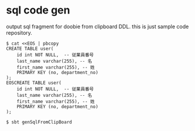 # sql code gen

output sql fragment for doobie from clipboard DDL.
this is just sample code repository.


```
$ cat <<EOS | pbcopy
CREATE TABLE user(
    id int NOT NULL,  -- 従業員番号
    last_name varchar(255), -- 名
    first_name varchar(255), -- 姓
    PRIMARY KEY (no, department_no)
);
EOSCREATE TABLE user(
    id int NOT NULL,  -- 従業員番号
    last_name varchar(255), -- 名
    first_name varchar(255), -- 姓
    PRIMARY KEY (no, department_no)
);

$ sbt genSqlFromClipBoard
```
